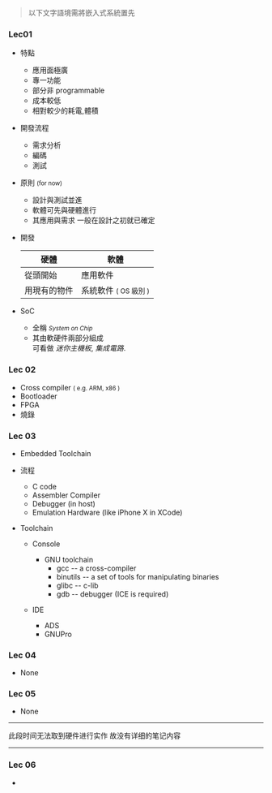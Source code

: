> 以下文字語境需將嵌入式系統置先

### Lec01

- 特點
    - 應用面極廣
    - 專一功能
    - 部分非 programmable 
    - 成本較低
    - 相對較少的耗電,體積 

- 開發流程
    - 需求分析 
    - 編碼
    - 測試
    
- 原則 <small>(for now)</small>
    - 設計與測試並進
    - 軟體可先與硬體進行
    - 其應用與需求 一般在設計之初就已確定

- 開發
    
    | 硬體 | 軟體 |
    | --- | --- |  
    | 從頭開始 | 應用軟件 | 
    | 用現有的物件 | 系統軟件 <small>( OS 級別 )</small> | 

- SoC
    - 全稱 <small>*System on Chip*</small> 
    - 其由軟硬件兩部分組成<br>可看做 *迷你主機板*, *集成電路*.

### Lec 02 

- Cross compiler <small>( e.g. ARM, x86 )</small>
- Bootloader 
- FPGA
- 燒錄


### Lec 03

- Embedded Toolchain
- 流程
    - C code
    - Assembler Compiler 
    - Debugger (in host)
    - Emulation Hardware (like iPhone X in XCode)

- Toolchain 
    - Console 
        - GNU toolchain
            - gcc -- a cross-compiler
            - binutils -- a set of tools for manipulating binaries
            - glibc -- c-lib
            - gdb --  debugger (ICE is required)

    - IDE 
        - ADS
        - GNUPro

### Lec 04 

- None

### Lec 05 

- None 

<hr> 此段时间无法取到硬件进行实作 故没有详细的笔记内容 <hr>

### Lec 06 

- 